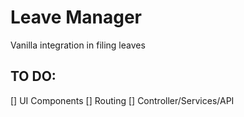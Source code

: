 Leave Manager
=======

Vanilla integration in filing leaves

TO DO:
---
[] UI Components
[] Routing
[] Controller/Services/API